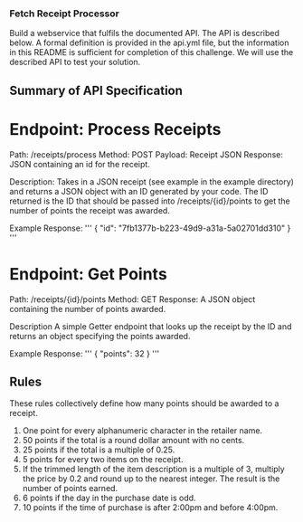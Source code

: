 ### Fetch Receipt Processor
Build a webservice that fulfils the documented API. The API is described below. A formal definition is provided in the api.yml file, but the information in this README is sufficient for completion of this challenge. We will use the described API to test your solution.

## Summary of API Specification
# Endpoint: Process Receipts
Path: /receipts/process
Method: POST
Payload: Receipt JSON
Response: JSON containing an id for the receipt.

Description:
Takes in a JSON receipt (see example in the example directory) and returns a JSON object with an ID generated by your code.
The ID returned is the ID that should be passed into /receipts/{id}/points to get the number of points the receipt was awarded.

Example Response:
''' { "id": "7fb1377b-b223-49d9-a31a-5a02701dd310" } '''

# Endpoint: Get Points
Path: /receipts/{id}/points
Method: GET
Response: A JSON object containing the number of points awarded.

Description
A simple Getter endpoint that looks up the receipt by the ID and returns an object specifying the points awarded.

Example Response:
''' { "points": 32 } '''

## Rules
These rules collectively define how many points should be awarded to a receipt.
1. One point for every alphanumeric character in the retailer name.
2. 50 points if the total is a round dollar amount with no cents.
3. 25 points if the total is a multiple of 0.25.
4. 5 points for every two items on the receipt.
5. If the trimmed length of the item description is a multiple of 3, multiply the price by 0.2 and round up to the nearest integer. The result is the number of points earned.
6. 6 points if the day in the purchase date is odd.
7. 10 points if the time of purchase is after 2:00pm and before 4:00pm.
